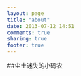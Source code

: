 ```yaml
---
layout: page
title: "about"
date: 2013-07-12 14:51
comments: true
sharing: true
footer: true
---
```


##尘土迷失的小码农
